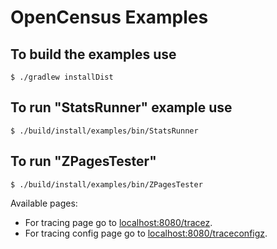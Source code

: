 # OpenCensus Examples

## To build the examples use

```
$ ./gradlew installDist
```

## To run "StatsRunner" example use

```
$ ./build/install/examples/bin/StatsRunner
```

## To run "ZPagesTester"
```
$ ./build/install/examples/bin/ZPagesTester
```

Available pages:
* For tracing page go to [localhost:8080/tracez][ZPagesTraceZLink]. 
* For tracing config page go to [localhost:8080/traceconfigz][ZPagesTraceConfigZLink].

[ZPagesTraceZLink]: http://localhost:8080/tracez
[ZPagesTraceConfigZLink]: http://localhost:8080/traceconfigz
